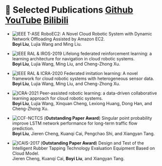 # 📝 Selected Publications [Github](https://github.com/LoganCome) [YouTube](https://www.youtube.com/channel/UCAHly31mRKnrx2zlL7GKPGg) [Bilibili](https://space.bilibili.com/276393957)

- ![IEEE T-ASE](https://img.shields.io/badge/IEEE%20T--ASE-blue)
RoboEC2: A Novel Cloud Robotic System with Dynamic Network Offloading Assisted by Amazon EC2.
<br>**Boyi Liu**, Lujia Wang and Ming Liu.

- ![IEEE RAL & IROS-2019](https://img.shields.io/badge/IEEE%20RAL%20%26%20IROS--2019-blue)
Lifelong federated reinforcement learning: a learning architecture for navigation in cloud robotic systems.
<br>**Boyi Liu**, Lujia Wang, Ming Liu, and Cheng-Zhong Xu.

- ![IEEE RAL & ICRA-2020](https://img.shields.io/badge/IEEE%20RAL%20%26%20ICRA--2020-blue)
Federated imitation learning: A novel framework for cloud robotic systems with heterogeneous sensor data.
<br>**Boyi Liu**, Lujia Wang, Ming Liu, and Cheng-Zhong Xu.

- ![ICRA-2021](https://img.shields.io/badge/ICRA--2021-blue)
Peer-assisted robotic learning: a data-driven collaborative learning approach for cloud robotic systems.
<br>**Boyi Liu**, Lujia Wang, Xinquan Cheng, Lexiong Huang, Dong Han, and Cheng-Zhong Xu.

- ![CCF-NCTCS](https://img.shields.io/badge/CCF--NCTCS-blue)
(**Outstanding Paper Award**) Singular point probability improve LSTM network performance for long-term traffic flow prediction.
<br>**Boyi Liu**, Jieren Cheng, Kuanqi Cai, Pengchao Shi, and Xiangyan Tang.

- ![ICAIS-2017](https://img.shields.io/badge/ICAIS--2017-blue)
(**Outstanding Paper Award**) Design and Test of the Intelligent Rubber Tapping Technology Evaluation Equipment Based on Cloud Model.
<br>Jieren Cheng, Kuanqi Cai, **Boyi Liu**, and Xiangyan Tang.

